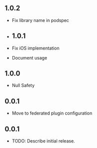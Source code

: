 ## 1.0.2

- Fix library name in podspec
- ## 1.0.1

- Fix iOS implementation
- Document usage

## 1.0.0

- Null Safety

## 0.0.1

- Move to federated plugin configuration

## 0.0.1

- TODO: Describe initial release.
